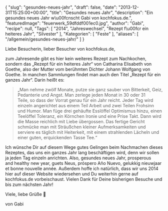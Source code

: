{
    "slug": "gesundes-neues-jahr",
    "draft": false,
    "date": "2013-12-31T15:25:00+00:00",
    "title": "Gesundes neues Jahr",
    "description": "Ein gesundes neues Jahr w\u00fcnscht Gabi von kochfokus.de.",
    "featuredImage": "feuerwerk_59dfddf001ec0.jpg",
    "author": "Gabi",
    "recipe": null,
    "Tags": [
        "2014",
        "Jahreswechsel",
        "Rezept f\u00fcr ein heiteres Jahr",
        "Silvester"
    ],
    "Kategorien": [
        "Feste"
    ],
    "aliases": [
        "\/allgemein\/gesundes-neues-jahr\/"
    ]
}

Liebe Besucherin, lieber Besucher von kochfokus.de,

zum Jahresende gibt es hier kein weiteres Rezept zum Nachkochen, sondern das &#8222;Rezept für ein heiteres Jahr&#8220; von Catharina Elisabeth von Goethe, also der Mutter vom berühmten Dichter Johann Wolfgang von Goethe. In manchen Sammlungen findet man auch den Titel &#8222;Rezept für ein ganzes Jahr&#8220;. Darin heißt es:

> &#8222;Man nehme zwölf Monate, putze sie ganz sauber von Bitterkeit, Geiz, Pedanterie und Angst. Man zerlege jeden Monat in 30 oder 31 Teile, so dass der Vorrat genau für ein Jahr reicht.
> Jeder Tag wird einzeln angerichtet aus einem Teil Arbeit und zwei Teilen Frohsinn und Humor.
> Man füge drei gehäufte Esslöffel Optimismus hinzu, einen Teelöffel Toleranz, ein Körnchen Ironie und eine Prise Takt.
> Dann wird die Masse reichlich mit Liebe übergossen.
> Das fertige Gericht schmücke man mit Sträußchen kleiner Aufmerksamkeiten
> und serviere es täglich mit Heiterkeit, mit einem strahlenden Lächeln
> und einer guten, erquickenden Tasse Tee.&#8220;

Ich wünsche Dir auf diesem Wege gutes Gelingen beim Nachmachen dieses Rezeptes, das uns ein ganzes Jahr lang beschäftigen wird, denn wir sollen ja jeden Tag einzeln anrichten. Also, gesundes neues Jahr, prosperous and healthy new year, guets Neus, próspero Año Nuevo, gelukkig nieuwjaar et bonne nouvelle année. Außerdem hoffe ich natürlich, dass wir uns 2014 hier auf dieser Website wiedersehen und Du weiterhin gerne auf kochfokus.de vorbeischaust. Vielen Dank für Deine bisherigen Besuche und bis zum nächsten Jahr!

Viele, liebe Grüße 🙂

von Gabi